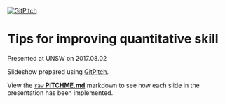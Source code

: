 [![GitPitch](https://gitpitch.com/assets/badge.svg)](https://gitpitch.com/dfalster/2017-quantitative_skills)

# Tips for improving quantitative skill

Presented at UNSW on 2017.08.02

Slideshow prepared using [GitPitch](https://gitpitch.com/).

View the [`raw` **PITCHME.md**](https://raw.githubusercontent.com/dfalster/2017-quantitative_skills/master/PITCHME.md) markdown to see how each slide in the presentation has been implemented.

